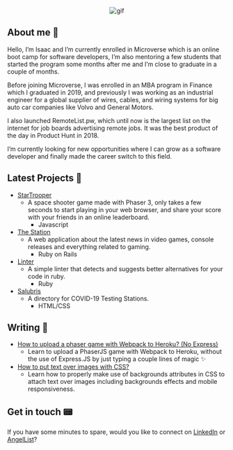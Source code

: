 <p align="center">
  <img src="https://media3.giphy.com/media/ggWVP9U8J7q3akzXsk/giphy.gif" alt="gif">
  </p>

  
## About me 📇
  
Hello, I’m Isaac and I’m currently enrolled in Microverse which is an online boot camp for software developers, I’m also mentoring a few students that started the program some months after me and I’m close to graduate in a couple of months.  

Before joining Microverse, I was enrolled in an MBA program in Finance which I graduated in 2019, and previously I was working as an industrial engineer for a global supplier of wires, cables, and wiring systems for big auto car companies like Volvo and General Motors. 

I also launched RemoteList.pw, which until now is the largest list on the internet for job boards advertising remote jobs. It was the best product of the day in Product Hunt in 2018.

I’m currently looking for new opportunities where I can grow as a software developer and finally made the career switch to this field. 

## Latest Projects 🔭
* [StarTrooper](https://github.com/idgm5/shootergame)
   - A space shooter game made with Phaser 3, only takes a few seconds to start playing in your web browser, and share your score with your friends in an online leaderboard.
      - Javascript
* [The Station](https://github.com/idgm5/lifestyle)
   - A web application about the latest news in video games, console releases and everything related to gaming.
      - Ruby on Rails
* [Linter](https://github.com/idgm5/linter)
   - A simple linter that detects and suggests better alternatives for your code in ruby.
      - Ruby
* [Salubris](https://github.com/idgm5/directory)
   - A directory for COVID-19 Testing Stations.
      - HTML/CSS

## Writing 📝
* [How to upload a phaser game with Webpack to Heroku? (No Express)](https://levelup.gitconnected.com/how-to-upload-a-phaser-game-with-webpack-to-heroku-no-express-e083ab741dc3)
   - Learn to upload a PhaserJS game with Webpack to Heroku, without the use of Express.JS by just typing a couple lines of magic ✨
* [How to put text over images with CSS?](https://levelup.gitconnected.com/how-to-put-text-over-images-with-css-596ab68c0b0b)
   - Learn how to properly make use of backgrounds attributes in CSS to attach text over images including backgrounds effects and mobile responsiveness.

## Get in touch 📟
If you have some minutes to spare, would you like to connect on [LinkedIn](https://www.linkedin.com/in/isaacmunguia/) or [AngelList](https://angel.co/u/idgm)? 


<!--
**idgm5/idgm5** is a ✨ _special_ ✨ repository because its `README.md` (this file) appears on your GitHub profile.

Here are some ideas to get you started:

- 🔭 I’m currently working on ...
- 🌱 I’m currently learning ...
- 👯 I’m looking to collaborate on ...
- 🤔 I’m looking for help with ...
- 💬 Ask me about ...
- 📫 How to reach me: ...
- 😄 Pronouns: ...
- ⚡ Fun fact: ...
-->
